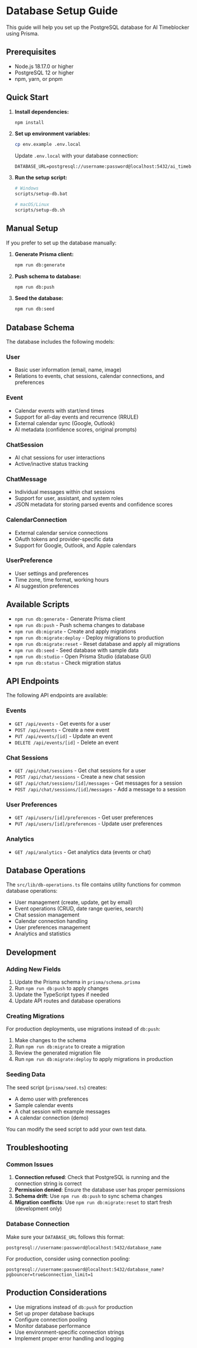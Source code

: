 # Database Setup Guide

This guide will help you set up the PostgreSQL database for AI Timeblocker using Prisma.

## Prerequisites

- Node.js 18.17.0 or higher
- PostgreSQL 12 or higher
- npm, yarn, or pnpm

## Quick Start

1. **Install dependencies:**
   ```bash
   npm install
   ```

2. **Set up environment variables:**
   ```bash
   cp env.example .env.local
   ```
   
   Update `.env.local` with your database connection:
   ```env
   DATABASE_URL=postgresql://username:password@localhost:5432/ai_timeblocker
   ```

3. **Run the setup script:**
   ```bash
   # Windows
   scripts/setup-db.bat
   
   # macOS/Linux
   scripts/setup-db.sh
   ```

## Manual Setup

If you prefer to set up the database manually:

1. **Generate Prisma client:**
   ```bash
   npm run db:generate
   ```

2. **Push schema to database:**
   ```bash
   npm run db:push
   ```

3. **Seed the database:**
   ```bash
   npm run db:seed
   ```

## Database Schema

The database includes the following models:

### User
- Basic user information (email, name, image)
- Relations to events, chat sessions, calendar connections, and preferences

### Event
- Calendar events with start/end times
- Support for all-day events and recurrence (RRULE)
- External calendar sync (Google, Outlook)
- AI metadata (confidence scores, original prompts)

### ChatSession
- AI chat sessions for user interactions
- Active/inactive status tracking

### ChatMessage
- Individual messages within chat sessions
- Support for user, assistant, and system roles
- JSON metadata for storing parsed events and confidence scores

### CalendarConnection
- External calendar service connections
- OAuth tokens and provider-specific data
- Support for Google, Outlook, and Apple calendars

### UserPreference
- User settings and preferences
- Time zone, time format, working hours
- AI suggestion preferences

## Available Scripts

- `npm run db:generate` - Generate Prisma client
- `npm run db:push` - Push schema changes to database
- `npm run db:migrate` - Create and apply migrations
- `npm run db:migrate:deploy` - Deploy migrations to production
- `npm run db:migrate:reset` - Reset database and apply all migrations
- `npm run db:seed` - Seed database with sample data
- `npm run db:studio` - Open Prisma Studio (database GUI)
- `npm run db:status` - Check migration status

## API Endpoints

The following API endpoints are available:

### Events
- `GET /api/events` - Get events for a user
- `POST /api/events` - Create a new event
- `PUT /api/events/[id]` - Update an event
- `DELETE /api/events/[id]` - Delete an event

### Chat Sessions
- `GET /api/chat/sessions` - Get chat sessions for a user
- `POST /api/chat/sessions` - Create a new chat session
- `GET /api/chat/sessions/[id]/messages` - Get messages for a session
- `POST /api/chat/sessions/[id]/messages` - Add a message to a session

### User Preferences
- `GET /api/users/[id]/preferences` - Get user preferences
- `PUT /api/users/[id]/preferences` - Update user preferences

### Analytics
- `GET /api/analytics` - Get analytics data (events or chat)

## Database Operations

The `src/lib/db-operations.ts` file contains utility functions for common database operations:

- User management (create, update, get by email)
- Event operations (CRUD, date range queries, search)
- Chat session management
- Calendar connection handling
- User preferences management
- Analytics and statistics

## Development

### Adding New Fields

1. Update the Prisma schema in `prisma/schema.prisma`
2. Run `npm run db:push` to apply changes
3. Update the TypeScript types if needed
4. Update API routes and database operations

### Creating Migrations

For production deployments, use migrations instead of `db:push`:

1. Make changes to the schema
2. Run `npm run db:migrate` to create a migration
3. Review the generated migration file
4. Run `npm run db:migrate:deploy` to apply migrations in production

### Seeding Data

The seed script (`prisma/seed.ts`) creates:
- A demo user with preferences
- Sample calendar events
- A chat session with example messages
- A calendar connection (demo)

You can modify the seed script to add your own test data.

## Troubleshooting

### Common Issues

1. **Connection refused**: Check that PostgreSQL is running and the connection string is correct
2. **Permission denied**: Ensure the database user has proper permissions
3. **Schema drift**: Use `npm run db:push` to sync schema changes
4. **Migration conflicts**: Use `npm run db:migrate:reset` to start fresh (development only)

### Database Connection

Make sure your `DATABASE_URL` follows this format:
```
postgresql://username:password@localhost:5432/database_name
```

For production, consider using connection pooling:
```
postgresql://username:password@localhost:5432/database_name?pgbouncer=true&connection_limit=1
```

## Production Considerations

- Use migrations instead of `db:push` for production
- Set up proper database backups
- Configure connection pooling
- Monitor database performance
- Use environment-specific connection strings
- Implement proper error handling and logging
